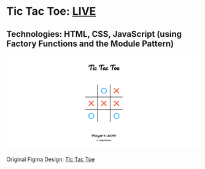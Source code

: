 # Tic Tac Toe: **[LIVE](https://ahmediramadan01.github.io/tic-tac-toe-javascript/ "Tic Tac Toe's Live Preview")**

## Technologies: HTML, CSS, JavaScript (using Factory Functions and the Module Pattern)

![Tic Tac Toe's Desktop Screenshot](./images/tic-tac-toe-desktop.png?raw=true "Tic Tac Toe (Desktop)")

Original Figma Design: [Tic Tac Toe](https://www.figma.com/community/file/825002813446071037 "Tic Tac Toe's Figma Design")
